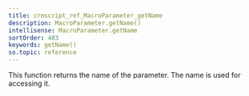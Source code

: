 ```yaml
---
title: crmscript_ref_MacroParameter_getName
description: MacroParameter.getName()
intellisense: MacroParameter.getName
sortOrder: 483
keywords: getName()
so.topic: reference
---
```


This function returns the name of the parameter. The name is used for accessing it.


